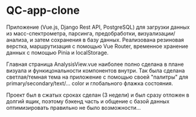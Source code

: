 # QC-app-clone
Приложение (Vue.js, Django Rest API, PostgreSQL) для загрузки данных из масс-спектрометра, парсинга, предобработки, визуализации/анализа, и затем сохранения в базу данных. Реализована резиновая верстка, маршрутизация с помощью Vue Router, временное хранение данных с помощью Pinia и localStorage.

Главная страница AnalysisView.vue наиболее полно сделана в плане визуала и функицональности компонентов внутри. Так была сделана светлая/темная тема на приложение с помощью своей "палитры" для primary/secondary/text/... color и глобального флажка состояния.

Проект был в сжатых сроках сделан (3 недели) и был сразу отложен в долгий ящик, поэтому бэкенд часть и общение с базой данных оптимизировать правильно не было возможности...
